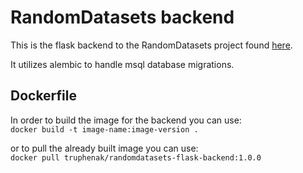 # RandomDatasets backend

This is the flask backend to the RandomDatasets project found [here]().

It utilizes alembic to handle msql database migrations.  

## Dockerfile

In order to build the image for the backend you can use:  
`docker build -t image-name:image-version . `

or to pull the already built image you can use:  
`docker pull truphenak/randomdatasets-flask-backend:1.0.0`
